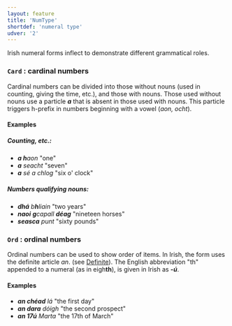 ```yaml
---
layout: feature
title: 'NumType'
shortdef: 'numeral type'
udver: '2'
---
```


Irish numeral forms inflect to demonstrate different grammatical roles. 

### `Card` : cardinal numbers

Cardinal numbers can be divided into those without nouns (used in counting, giving the time, etc.), and those with nouns. Those used without nouns use a particle _<b>a</b>_ that is absent in those used with nouns. This particle triggers h-prefix in numbers beginning with a vowel (_aon, ocht_).

#### Examples

##### Counting, etc.:
* _<b>a h</b>aon_ "one"
* _<b>a</b> seacht_ "seven"
* _<b>a</b> sé a chlog_ "six o' clock"

##### Numbers qualifying nouns:
* _<b>dhá</b> b<b>h</b>liain_ "two years"
* _<b>naoi</b> <b>g</b>capall <b>déag</b>_ "nineteen horses"
* _<b>seasca</b> punt_ "sixty pounds"


### `Ord` : ordinal numbers

Ordinal numbers can be used to show order of items. In Irish, the form uses the definite article _an_. (see [Definite]()). The English abbreviation "th" appended to a numeral (as in eigh<b>th</b>), is given in Irish as _<b>-ú</b>_.

#### Examples

* _<b>an chéad</b> lá_ "the first day"
* _<b>an dara</b> dóigh_ "the second prospect"
* _<b>an 17ú</b> Marta_ "the 17th of March"
<!-- Interlanguage links updated Čt lis 12 09:43:04 CET 2020 -->
